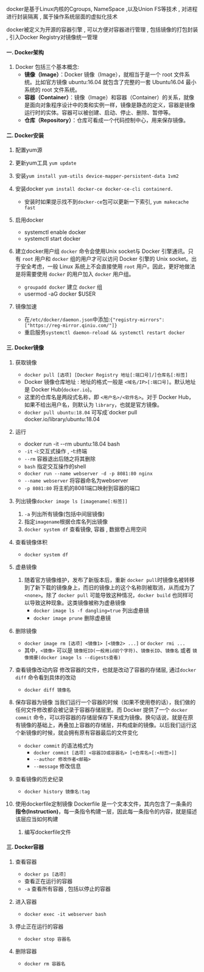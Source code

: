 docker是基于Linux内核的Cgroups, NameSpace ,以及Union FS等技术 , 对进程进行封装隔离 , 属于操作系统层面的虚拟化技术

docker被定义为开源的容器引擎 , 可以方便对容器进行管理 , 包括镜像的打包封装 , 引入Docker Registry对镜像统一管理
#### 一. Docker架构
1. Docker 包括三个基本概念:
	-  **镜像（Image）**：Docker 镜像（Image），就相当于是一个 root 文件系统。比如官方镜像 ubuntu:16.04 就包含了完整的一套 Ubuntu16.04 最小系统的 root 文件系统。
	-   **容器（Container）**：镜像（Image）和容器（Container）的关系，就像是面向对象程序设计中的类和实例一样，镜像是静态的定义，容器是镜像运行时的实体。容器可以被创建、启动、停止、删除、暂停等。
	-   **仓库（Repository）**：仓库可看成一个代码控制中心，用来保存镜像。


#### 二. Docker安装
1. 配置yum源

3. 更新yum工具 `yum update`

4. 安装`yum install yum-utils device-mapper-persistent-data 1vm2`

5. 安装docker  `yum install docker-ce docker-ce-cli containerd.`
	- 安装时如果提示找不到`docker-ce`包可以更新一下索引, `yum makecache fast`

6. 启用docker
	-  systemctl enable docker
	- systemctl start docker

7. 建立docker用户组
	`docker` 命令会使用Unix socket与 Docker 引擎通讯。只有 `root` 用户和 `docker` 组的用户才可以访问 Docker 引擎的 Unix socket。出于安全考虑，一般 Linux 系统上不会直接使用 `root` 用户。因此，更好地做法是将需要使用 `docker` 的用户加入 `docker` 用户组。
	- `groupadd docker` 建立 `docker` 组
	- usermod -aG docker $USER

8. 镜像加速
	- 在`/etc/docker/daemon.json`中添加:`{"registry-mirrors":["https://reg-mirror.qiniu.com/"]}`
	- 重启服务`systemctl daemon-reload && systemctl restart docker`

#### 三. Docker镜像
1. 获取镜像
	- `docker pull [选项] [Docker Registry 地址[:端口号]/]仓库名[:标签]`
	- Docker 镜像仓库地址 : 地址的格式一般是 `<域名/IP>[:端口号]`。默认地址是 Docker Hub(`docker.io`)。
	- 这里的仓库名是两段式名称，即 `<用户名>/<软件名>`。对于 Docker Hub，如果不给出用户名，则默认为 `library`，也就是官方镜像。
	- `docker pull ubuntu:18.04` 可写成`docker pull docker.io/library/ubuntu:18.04

2. 运行
	- docker run -it --rm ubuntu:18.04 bash
	- `-it`  -i:交互式操作 , -t:终端
	- `--rm`  容器退出后随之将其删除
	- `bash`  指定交互操作的shell
	- `docker run --name webserver -d -p 8081:80 nginx`
	- `--name webserver` 将容器命名为webserver
	- `-p 8081:80` 将主机的8081端口映射到容器的端口

3. 列出镜像`docker image ls [imagename[:标签]]`
	1. `-a` 列出所有镜像(包括中间层镜像)
	2. 指定`imagename`根据仓库名列出镜像
	3. `docker system df` 查看镜像, 容器 , 数据卷占用空间

4. 查看镜像体积
	- `docker system df`

6. 虚悬镜像
	1. 随着官方镜像维护，发布了新版本后，重新 `docker pull`时镜像名被转移到了新下载的镜像身上，而旧的镜像上的这个名称则被取消，从而成为了 `<none>`。除了 `docker pull` 可能导致这种情况，`docker build` 也同样可以导致这种现象。这类镜像被称为虚悬镜像
		- `docker image ls -f dangling=true` 列出虚悬镜
		- `docker image prune` 删除虚悬镜

7. 删除镜像
	- `docker image rm [选项] <镜像1> [<镜像2> ...]` or `docker rmi ...`
	- 其中，`<镜像>` 可以是 `镜像短ID(一般用id前个字符)`、`镜像长ID`、`镜像名` 或者 `镜像摘要(docker image ls --digests查看)`


9. 查看镜像改动内容
   修改容器的文件，也就是改动了容器的存储层, 通过`docker diff` 命令看到具体的改动
	- `docker diff 镜像名`

10. 保存容器为镜像
	当我们运行一个容器的时候（如果不使用卷的话），我们做的任何文件修改都会被记录于容器存储层里。而 Docker 提供了一个 `docker commit` 命令，可以将容器的存储层保存下来成为镜像。换句话说，就是在原有镜像的基础上，再叠加上容器的存储层，并构成新的镜像。以后我们运行这个新镜像的时候，就会拥有原有容器最后的文件变化
	- `docker commit` 的语法格式为
		- `docker commit [选项] <容器ID或容器名> [<仓库名>[:<标签>]]`
		- `--author 修改作者<邮箱>`
		- `--message`  修改信息
11. 查看镜像的历史纪录
	- `docker history 镜像名:tag`

12. 使用dockerfile定制镜像
	Dockerfile 是一个文本文件，其内包含了一条条的 **指令(Instruction)**，每一条指令构建一层，因此每一条指令的内容，就是描述该层应当如何构建
	1. 编写dockerfile文件

#### 三. Docker容器
1. 查看容器
	- `docker ps [选项]`
	- 查看正在运行的容器
	- `-a`  查看所有容器 , 包括以停止的容器

2. 进入容器
	- `docker exec -it webserver bash`

3. 停止正在运行的容器
	- `docker stop 容器名`

4. 删除容器
	-  `docker rm 容器名`